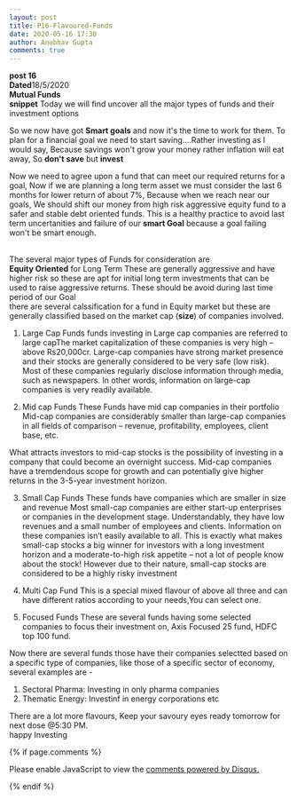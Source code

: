 ```yaml
---
layout: post
title: P16-Flavoured-Funds
date: 2020-05-16 17:30 
author: Anubhav Gupta
comments: true
---
```

<style>
    header{
      
      
     background-color: rgba(249, 241 ,241 , 0.7);
         font-weight: bolder;
         font-size: larger;
         font-family: fantasy;
        }
    
      div{
        background-image: url("https://i.postimg.cc/y6fw6m3Y/yoann-siloine-dyax-Q-ao-GWY-unsplash.jpg");
      }
      </style>

**post 16** <br/>
**Dated**18/5/2020<br/>
**Mutual Funds** <br/>
**snippet** Today we will find uncover all the major types of funds and their investment options<br/>

So we now have got **Smart goals** and now it's the time to work for them. To plan for a financial goal we need to start saving....Rather investing as I would say, Because savings won't grow your money rather inflation will eat away, So **don't save** but **invest**<br/>

Now we need to agree upon a fund that can meet our required returns for a goal, Now if we are planning a long term asset we must consider the last 6 months for lower return of about 7%, Because when we reach near our goals, We should shift our money from high risk aggressive equity fund to a safer and stable debt oriented funds. This is a healthy practice to avoid last term uncertanities and failure of our **smart Goal** because a goal failing won't be smart enough.<br/><br/>

The several major types of Funds for consideration are<br/>
**Equity Oriented** for Long Term
These are generally aggressive and have higher risk so these are apt for initial long term investments that can be used to raise aggressive returns. These should be avoid during last time period of our Goal <br/>
there are several calssification for a fund in Equity market but these are generally classified based on the market cap (**size**) of companies involved.<br/>
 1. Large Cap Funds
 funds investing in Large cap companies are referred to large capThe market capitalization of these companies is very high – above Rs20,000cr. 
 Large-cap companies have strong market presence and their stocks are generally considered to be very safe (low risk). Most of these companies regularly disclose information through media, such as newspapers. In other words, information on large-cap companies is very readily available. <br/>
 
2. Mid cap Funds
 These Funds have mid cap companies in their portfolio
 Mid-cap companies are considerably smaller than large-cap companies in all fields of comparison – revenue, profitability, employees, client base, etc. 

 What attracts investors to mid-cap stocks is the possibility of investing in a company that could become an overnight success. Mid-cap companies have a tremdendous scope for growth and can potentially give higher returns in the 3-5-year investment horizon.<br/>

3. Small Cap Funds
 These funds have companies which are smaller in size and revenue
 Most small-cap companies are either start-up enterprises or companies in the development stage. Understandably, they have low revenues and a small number of employees and clients. Information on these companies isn’t easily available to all.
 This is exactly what makes small-cap stocks a big winner for investors with a long investment horizon and a moderate-to-high risk appetite – not a lot of people know about the stock! However due to their nature, small-cap stocks are considered to be a highly risky investment

4. Multi Cap Fund
  This is a special mixed flavour of above all three and can have different ratios according to your needs,You can select one.
5. Focused Funds
 These are several funds having some selected companies to focus their investment on, Axis Focused 25 fund, HDFC top 100 fund.

Now there are several funds those have their companies selectted based on a specific type of companies, like those of a specific sector of economy,<br/>
several examples are -
 1. Sectoral Pharma: Investing in only pharma companies
 2. Thematic Energy: Investinf in energy corporations
 etc<br/>

 There are a lot more flavours, Keep your savoury eyes ready tomorrow for next dose @5:30 PM.<br/>
 happy Investing<br/>

 {% if page.comments %}

<div id="disqus_thread"></div>
<script>
(function() { // DON'T EDIT BELOW THIS LINE
var d = document, s = d.createElement('script');
s.src = 'https://https-gupta-anubhav12-github-io-fortheloveofnifty.disqus.com/embed.js';
s.setAttribute('data-timestamp', +new Date());
(d.head || d.body).appendChild(s);
})();
</script>
<noscript>Please enable JavaScript to view the <a href="https://disqus.com/?ref_noscript">comments powered by Disqus.</a></noscript>

{% endif %}